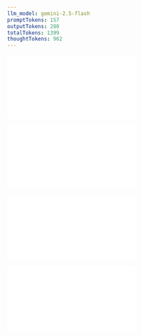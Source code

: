 ```yaml
---
llm_model: gemini-2.5-flash
promptTokens: 157
outputTokens: 280
totalTokens: 1399
thoughtTokens: 962
---
```


![@](steps/prompt.a1f5388d.md)

![@](steps/response.e9a22e4f.md)

![@](steps/prompt.b8fa6603.md)

![@](steps/response.5773b4fc.md)